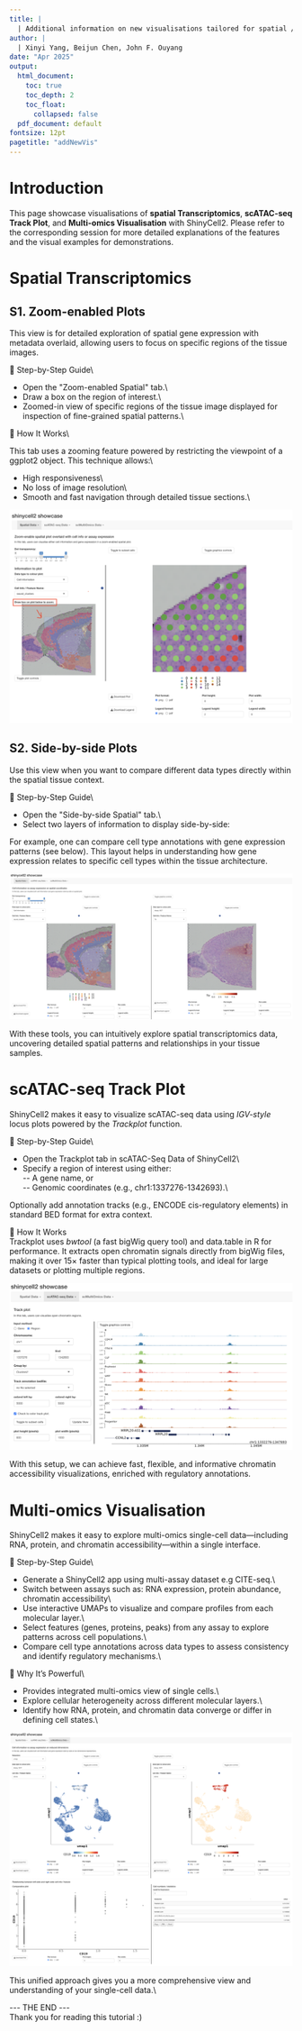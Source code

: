 ```yaml
---
title: | 
  | Additional information on new visualisations tailored for spatial / scATAC-seq / multiomics
author: |
  | Xinyi Yang, Beijun Chen, John F. Ouyang
date: "Apr 2025"
output:
  html_document: 
    toc: true
    toc_depth: 2
    toc_float: 
      collapsed: false
  pdf_document: default
fontsize: 12pt
pagetitle: "addNewVis"
---
```


# Introduction

This page showcase visualisations of **spatial Transcriptomics**, 
**scATAC-seq Track Plot**, and **Multi-omics Visualisation**
with ShinyCell2. Please refer to the corresponding session for more detailed 
explanations of the features and the visual examples for demonstrations.


# Spatial Transcriptomics

## S1. Zoom-enabled Plots
This view is for detailed exploration of spatial gene expression with metadata 
overlaid, allowing users to focus on specific regions of the tissue images.

🧭 Step-by-Step Guide\

- Open the "Zoom-enabled Spatial" tab.\
- Draw a box on the region of interest.\
- Zoomed-in view of specific regions of the tissue image displayed for 
  inspection of fine-grained spatial patterns.\

🚀 How It Works\

This tab uses a zooming feature powered by restricting the viewpoint of a 
ggplot2 object. This technique allows:\

- High responsiveness\
- No loss of image resolution\
- Smooth and fast navigation through detailed tissue sections.\

![](images/addNewVis1_zoom_spatial_tab.png)


## S2. Side-by-side Plots
Use this view when you want to compare different data types directly within the 
spatial tissue context.

🧭 Step-by-Step Guide\

- Open the "Side-by-side Spatial" tab.\
- Select two layers of information to display side-by-side:

For example, one can compare cell type annotations with gene expression 
patterns (see below). This layout helps in understanding how gene expression 
relates to specific cell types within the tissue architecture. 

![](images/addNewVis1_side_spatial_tab.png)


With these tools, you can intuitively explore spatial transcriptomics data, 
uncovering detailed spatial patterns and relationships in your tissue samples.


# scATAC-seq Track Plot 
ShinyCell2 makes it easy to visualize scATAC-seq data using *IGV-style* locus 
plots powered by the *Trackplot* function.

🧭 Step-by-Step Guide\

- Open the Trackplot tab in scATAC-Seq Data of ShinyCell2\
- Specify a region of interest using either:\
-- A gene name, or \
-- Genomic coordinates (e.g., chr1:1337276-1342693).\

Optionally add annotation tracks (e.g., ENCODE cis-regulatory elements) in 
standard BED format for extra context.

🚀 How It Works\
Trackplot uses *bwtool* (a fast bigWig query tool) and data.table in R for 
performance. It extracts open chromatin signals directly from bigWig files, 
making it over 15× faster than typical plotting tools, and ideal for large 
datasets or plotting multiple regions.

![](images/addNewVis2_track.png)


With this setup, we can achieve fast, flexible, and informative chromatin 
accessibility visualizations, enriched with regulatory annotations.


# Multi-omics Visualisation
ShinyCell2 makes it easy to explore multi-omics single-cell data—including RNA, 
protein, and chromatin accessibility—within a single interface.

🧭 Step-by-Step Guide\

- Generate a ShinyCell2 app using multi-assay dataset e.g CITE-seq.\
- Switch between assays such as: RNA expression, protein abundance, chromatin accessibility\
- Use interactive UMAPs to visualize and compare profiles from each molecular layer.\
- Select features (genes, proteins, peaks) from any assay to explore patterns across cell populations.\
- Compare cell type annotations across data types to assess consistency and identify regulatory mechanisms.\

🚀  Why It’s Powerful\

- Provides integrated multi-omics view of single cells.\
- Explore cellular heterogeneity across different molecular layers.\
- Identify how RNA, protein, and chromatin data converge or differ in defining 
cell states.\

![](images/addNewVis3_multi1.png)
![](images/addNewVis3_multi2.png)


This unified approach gives you a more comprehensive view and understanding of 
your single-cell data.\

--- THE END ---\
Thank you for reading this tutorial :)